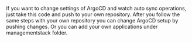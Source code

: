 If you want to change settings of ArgoCD and watch auto sync operations, just take this code and push to your own repository.
After you follow the same steps with your own repository you can change ArgoCD setup by pushing changes.
Or you can add your own applications under managementstack folder.